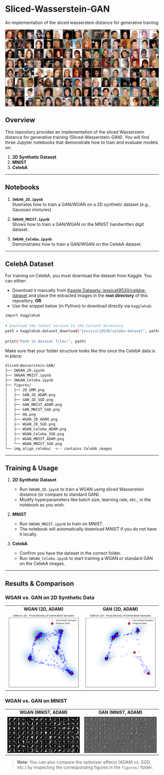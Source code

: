 # Sliced-Wasserstein-GAN
An implementation of the sliced wasserstein distance for generative training

<p align="center">
  <img src="figures/WGAN_Celeba_ADAM.png" width="600" />
</p>

## Overview

This repository provides an implementation of the sliced Wasserstein distance for generative training (Sliced-Wasserstein-GAN). You will find three Jupyter notebooks that demonstrate how to train and evaluate models on:
1. **2D Synthetic Dataset**
2. **MNIST**
3. **CelebA**

---

## Notebooks

1. **`SWGAN_2D.ipynb`**  
   Illustrates how to train a GAN/WGAN on a 2D synthetic dataset (e.g., Gaussian mixtures).

2. **`SWGAN_MNIST.ipynb`**  
   Shows how to train a GAN/WGAN on the MNIST handwritten digit dataset.

3. **`SWGAN_Celeba.ipynb`**  
   Demonstrates how to train a GAN/WGAN on the CelebA dataset.  

---

## CelebA Dataset

For training on CelebA, you must download the dataset from Kaggle. You can either:
- Download it manually from [Kaggle Datasets: jessicali9530/celeba-dataset](https://www.kaggle.com/datasets/jessicali9530/celeba-dataset) and place the extracted images in the **root directory** of this repository, **OR**
- Use the snippet below (in Python) to download directly via `kagglehub`:

```bash
import kagglehub

# Download the latest version to the current directory
path = kagglehub.dataset_download("jessicali9530/celeba-dataset", path=".")

print("Path to dataset files:", path)
```

Make sure that your folder structure looks like this once the CelebA data is in place:

```
Sliced-Wasserstein-GAN/
├── SWGAN_2D.ipynb
├── SWGAN_MNIST.ipynb
├── SWGAN_Celeba.ipynb
├── figures/
│   ├── 2D_GMM.png
│   ├── GAN_2D_ADAM.png
│   ├── GAN_2D_SGD.png
│   ├── GAN_MNIST_ADAM.png
│   ├── GAN_MNIST_SGD.png
│   ├── HQ.png
│   ├── WGAN_2D_ADAM.png
│   ├── WGAN_2D_SGD.png
│   ├── WGAN_Celeba_ADAM.png
│   ├── WGAN_Celeba_SGD.png
│   ├── WGAN_MNIST_ADAM.png
│   └── WGAN_MNIST_SGD.png
└── img_align_celeba/  <-- contains CelebA images
```

---

## Training & Usage

1. **2D Synthetic Dataset**  
   - Run `SWGAN_2D.ipynb` to train a WGAN using sliced Wasserstein distance (or compare to standard GAN).
   - Modify hyperparameters like batch size, learning rate, etc., in the notebook as you wish.

2. **MNIST**  
   - Run `SWGAN_MNIST.ipynb` to train on MNIST.  
   - The notebook will automatically download MNIST if you do not have it locally.

3. **CelebA**  
   - Confirm you have the dataset in the correct folder.  
   - Run `SWGAN_Celeba.ipynb` to start training a WGAN or standard GAN on the CelebA images.

---

## Results & Comparison

### WGAN vs. GAN on 2D Synthetic Data

<table>
  <tr>
    <td align="center"><strong>WGAN (2D, ADAM)</strong></td>
    <td align="center"><strong>GAN (2D, ADAM)</strong></td>
  </tr>
  <tr>
    <td><img src="figures/WGAN_2D_ADAM.png" width="300" /></td>
    <td><img src="figures/GAN_2D_ADAM.png" width="300" /></td>
  </tr>
</table>

### WGAN vs. GAN on MNIST

<table>
  <tr>
    <td align="center"><strong>WGAN (MNIST, ADAM)</strong></td>
    <td align="center"><strong>GAN (MNIST, ADAM)</strong></td>
  </tr>
  <tr>
    <td><img src="figures/WGAN_MNIST_ADAM.png" width="300" /></td>
    <td><img src="figures/GAN_MNIST_ADAM.png" width="300" /></td>
  </tr>
</table>

> **Note**: You can also compare the optimizer effects (ADAM vs. SGD, etc.) by inspecting the corresponding figures in the `figures/` folder.

